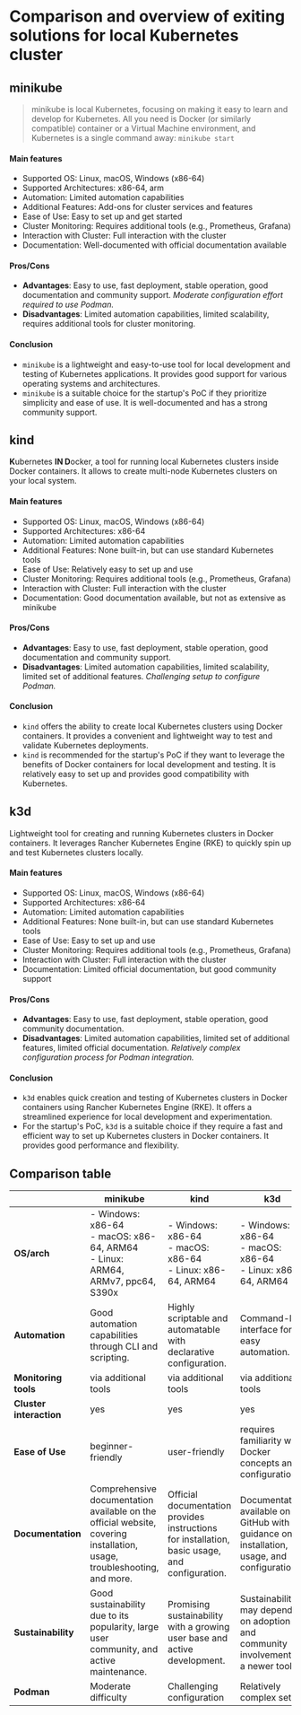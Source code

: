 # Comparison and overview of exiting solutions for local Kubernetes cluster

## minikube

> minikube is local Kubernetes, focusing on making it easy to learn and develop for Kubernetes. 
> All you need is Docker (or similarly compatible) container or a Virtual Machine environment, and Kubernetes is a single command away:  `minikube start`

#### Main features
-   Supported OS: Linux, macOS, Windows (x86-64)
-   Supported Architectures: x86-64, arm
-   Automation: Limited automation capabilities
-   Additional Features: Add-ons for cluster services and features
-   Ease of Use: Easy to set up and get started
-   Cluster Monitoring: Requires additional tools (e.g., Prometheus, Grafana)
-   Interaction with Cluster: Full interaction with the cluster
-   Documentation: Well-documented with official documentation available

#### Pros/Cons
-   **Advantages**: Easy to use, fast deployment, stable operation, good documentation and community support. *Moderate configuration effort required to use Podman.*
-   **Disadvantages**: Limited automation capabilities, limited scalability, requires additional tools for cluster monitoring.

#### Conclusion
- `minikube` is a lightweight and easy-to-use tool for local development and testing of Kubernetes applications. It provides good support for various operating systems and architectures.
 - `minikube` is a suitable choice for the startup's PoC if they prioritize simplicity and ease of use. It is well-documented and has a strong community support.


## kind
**K**ubernetes **IN D**ocker, a tool for running local Kubernetes clusters inside Docker containers. It allows to create multi-node Kubernetes clusters on your local system.
#### Main features
-   Supported OS: Linux, macOS, Windows (x86-64)
-   Supported Architectures: x86-64
-   Automation: Limited automation capabilities
-   Additional Features: None built-in, but can use standard Kubernetes tools
-   Ease of Use: Relatively easy to set up and use
-   Cluster Monitoring: Requires additional tools (e.g., Prometheus, Grafana)
-   Interaction with Cluster: Full interaction with the cluster
-   Documentation: Good documentation available, but not as extensive as minikube

#### Pros/Cons
-   **Advantages**: Easy to use, fast deployment, stable operation, good documentation and community support.
-   **Disadvantages**: Limited automation capabilities, limited scalability, limited set of additional features. *Challenging setup to configure Podman.*

#### Conclusion    
- `kind` offers the ability to create local Kubernetes clusters using Docker containers. It provides a convenient and lightweight way to test and validate Kubernetes deployments.
- `kind` is recommended for the startup's PoC if they want to leverage the benefits of Docker containers for local development and testing. It is relatively easy to set up and provides good compatibility with Kubernetes.


## k3d
Lightweight tool for creating and running Kubernetes clusters in Docker containers. It leverages Rancher Kubernetes Engine (RKE) to quickly spin up and test Kubernetes clusters locally.

#### Main features
-   Supported OS: Linux, macOS, Windows (x86-64)
-   Supported Architectures: x86-64
-   Automation: Limited automation capabilities
-   Additional Features: None built-in, but can use standard Kubernetes tools
-   Ease of Use: Easy to set up and use
-   Cluster Monitoring: Requires additional tools (e.g., Prometheus, Grafana)
-   Interaction with Cluster: Full interaction with the cluster
-   Documentation: Limited official documentation, but good community support

#### Pros/Cons
-   **Advantages**: Easy to use, fast deployment, stable operation, good community documentation.
-   **Disadvantages**: Limited automation capabilities, limited set of additional features, limited official documentation. *Relatively complex configuration process for Podman integration.*

#### Conclusion
- `k3d` enables quick creation and testing of Kubernetes clusters in Docker containers using Rancher Kubernetes Engine (RKE). It offers a streamlined experience for local development and experimentation.
- For the startup's PoC, `k3d` is a suitable choice if they require a fast and efficient way to set up Kubernetes clusters in Docker containers. It provides good performance and flexibility.


## Comparison table

|    |minikube        |kind		                 |k3d                          |
|----|----------------|--------------------------|-----------------------------|
|**OS/arch**| - Windows: x86-64<br /> - macOS: x86-64, ARM64<br /> - Linux: ARM64, ARMv7,  ppc64, S390x |- Windows: x86-64<br /> - macOS: x86-64<br /> - Linux: x86-64, ARM64|- Windows: x86-64<br /> - macOS: x86-64<br /> - Linux: x86-64, ARM64
|**Automation**          |Good automation capabilities through CLI and scripting.            |Highly scriptable and automatable with declarative configuration.            |Command-line interface for easy automation.
|**Monitoring tools**          |via additional tools|via additional tools|via additional tools
|**Cluster interaction** |yes|yes|yes
|**Ease of Use**|beginner-friendly|user-friendly|requires familiarity with Docker concepts and configuration
|**Documentation**          |Comprehensive documentation available on the official website, covering installation, usage, troubleshooting, and more.           |Official documentation provides instructions for installation, basic usage, and configuration.|Documentation available on GitHub with guidance on installation, usage, and configuration           |
|**Sustainability**          |Good sustainability due to its popularity, large user community, and active maintenance.            |Promising sustainability with a growing user base and active development.          |Sustainability may depend on adoption and community involvement as a newer tool.
|**Podman**|Moderate difficulty |Challenging configuration |Relatively complex setup.